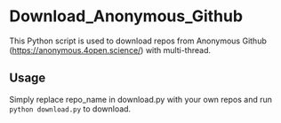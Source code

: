 # Download_Anonymous_Github

This Python script is used to download repos from Anonymous Github (https://anonymous.4open.science/) with multi-thread.

## Usage
Simply replace repo_name in download.py with your own repos and run `python download.py` to download.